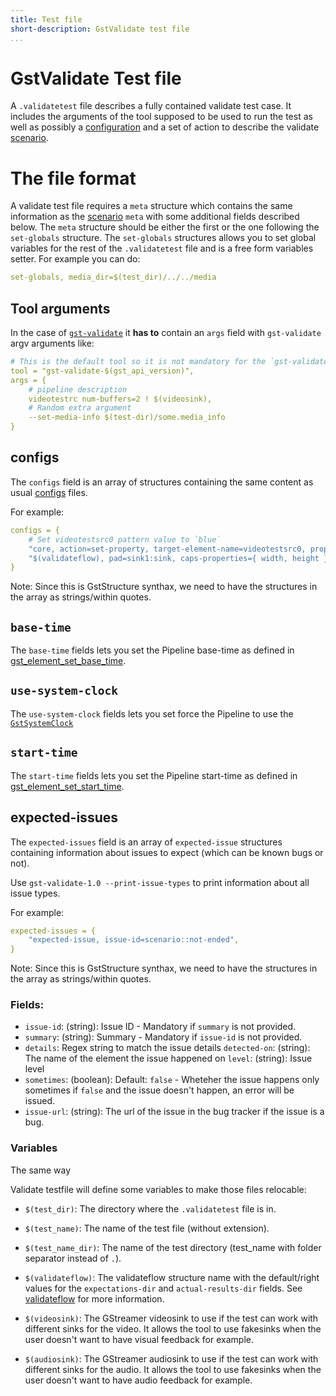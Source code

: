 ```yaml
---
title: Test file
short-description: GstValidate test file
...
```


# GstValidate Test file

A `.validatetest` file describes a fully contained validate test case. It
includes the arguments of the tool supposed to be used to run the test as well
as possibly a [configuration](gst-validate-config.md) and a set of action to
describe the validate [scenario](gst-validate-scenarios.md).

# The file format

A validate test file requires a `meta` structure which contains the same
information as the [scenario](gst-validate-scenarios.md) `meta` with some
additional fields described below. The `meta` structure should be either the
first or the one following the `set-globals` structure. The `set-globals`
structures allows you to set global variables for the rest of the
`.validatetest` file and is a free form variables setter. For example you can
do:

``` yaml
set-globals, media_dir=$(test_dir)/../../media
```

## Tool arguments

In the case of [`gst-validate`](gst-validate.md) it **has to** contain an
`args` field with `gst-validate` argv arguments like:

``` yaml
# This is the default tool so it is not mandatory for the `gst-validate` tool
tool = "gst-validate-$(gst_api_version)",
args = {
    # pipeline description
    videotestrc num-buffers=2 ! $(videosink),
    # Random extra argument
    --set-media-info $(test-dir)/some.media_info
}
```

## configs

The `configs` field is an array of structures containing the same content as
usual [configs](gst-validate-config.md) files.

For example:

``` yaml
configs = {
    # Set videotestsrc0 pattern value to `blue`
    "core, action=set-property, target-element-name=videotestsrc0, property-name=pattern, property-value=blue",
    "$(validateflow), pad=sink1:sink, caps-properties={ width, height };",
}
```

Note: Since this is GstStructure synthax, we need to have the structures in the
array as strings/within quotes.

## `base-time`

The `base-time` fields lets you set the Pipeline base-time as defined in [gst_element_set_base_time](gst_element_set_base_time).

## `use-system-clock`

The `use-system-clock` fields lets you set force the Pipeline to use the
[`GstSystemClock`](GstSystemClock)

## `start-time`

The `start-time` fields lets you set the Pipeline start-time as defined in [gst_element_set_start_time](gst_element_set_start_time).

## expected-issues

The `expected-issues` field is an array of `expected-issue` structures containing
information about issues to expect (which can be known bugs or not).

Use `gst-validate-1.0 --print-issue-types` to print information about all issue types.

For example:

``` yaml
expected-issues = {
    "expected-issue, issue-id=scenario::not-ended",
}
```

Note: Since this is GstStructure synthax, we need to have the structures in the
array as strings/within quotes.

### Fields:

* `issue-id`: (string): Issue ID - Mandatory if `summary` is not provided.
* `summary`: (string): Summary - Mandatory if `issue-id` is not provided.
* `details`: Regex string to match the issue details `detected-on`: (string):
             The name of the element the issue happened on `level`: (string):
             Issue level
* `sometimes`: (boolean): Default: `false` -  Wheteher the issue happens only
               sometimes if `false` and the issue doesn't happen, an error will
               be issued.
* `issue-url`: (string): The url of the issue in the bug tracker if the issue is
               a bug.

### Variables

The same way

Validate testfile will define some variables to make those files relocable:

* `$(test_dir)`: The directory where the `.validatetest` file is in.

* `$(test_name)`: The name of the test file (without extension).

* `$(test_name_dir)`: The name of the test directory (test_name with folder
                      separator instead of `.`).

* `$(validateflow)`: The validateflow structure name with the default/right
                     values for the `expectations-dir` and `actual-results-dir`
                     fields. See [validateflow](gst-validate-flow.md) for more
                     information.

* `$(videosink)`: The GStreamer videosink to use if the test can work with
                  different sinks for the video. It allows the tool to use
                  fakesinks when the user doesn't want to have visual feedback
                  for example.

* `$(audiosink)`: The GStreamer audiosink to use if the test can work with
                  different sinks for the audio. It allows the tool to use
                  fakesinks when the user doesn't want to have audio feedback
                  for example.
